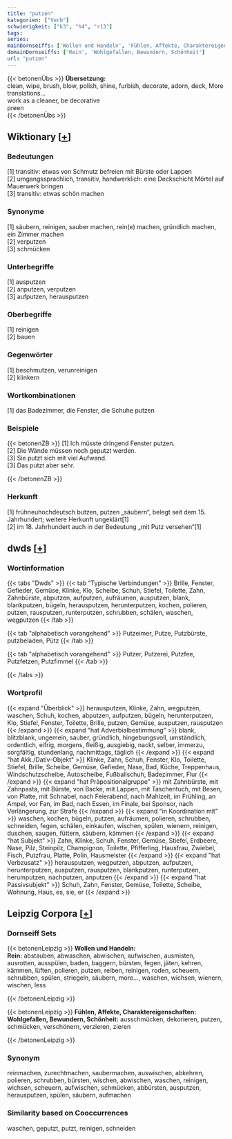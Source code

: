 ```yaml
---
title: "putzen"
kategorien: ["Verb"]
schwierigkeit: ["k3", "h4", "r13"]
tags:
series:
mainDornseiffs: ['Wollen und Handeln', 'Fühlen, Affekte, Charaktereigenschaften']
domainDornseiffs: ['Rein', 'Wohlgefallen, Bewundern, Schönheit']
url: "putzen"
---
```


{{< betonenÜbs >}}
**Übersetzung:**  
clean, wipe, brush, blow, polish, shine, furbish, decorate, adorn, deck, More translations...  
work as a cleaner, be decorative  
preen  
{{< /betonenÜbs >}}

## Wiktionary [[+](https://de.wiktionary.org/wiki/putzen)]

### Bedeutungen
[1] transitiv: etwas von Schmutz befreien mit Bürste oder Lappen  
[2] umgangssprachlich, transitiv, handwerklich: eine Deckschicht Mörtel auf Mauerwerk bringen  
[3] transitiv: etwas schön machen  

### Synonyme
[1] säubern, reinigen, sauber machen, rein(e) machen, gründlich machen, ein Zimmer machen  
[2] verputzen  
[3] schmücken  

### Unterbegriffe
[1] ausputzen  
[2] anputzen, verputzen  
[3] aufputzen, herausputzen  

### Oberbegriffe
[1] reinigen  
[2] bauen  

### Gegenwörter
[1] beschmutzen, verunreinigen  
[2] klinkern  

### Wortkombinationen
[1] das Badezimmer, die Fenster, die Schuhe putzen  

### Beispiele
{{< betonenZB >}}
[1] Ich müsste dringend Fenster putzen.  
[2] Die Wände müssen noch geputzt werden.  
[3] Sie putzt sich mit viel Aufwand.  
[3] Das putzt aber sehr.  

{{< /betonenZB >}}
### Herkunft
[1] frühneuhochdeutsch butzen, putzen „säubern“, belegt seit dem 15. Jahrhundert; weitere Herkunft ungeklärt[1]  
[2] im 18. Jahrhundert auch in der Bedeutung „mit Putz versehen“[1]  



## dwds [[+](https://www.dwds.de/wb/putzen)]

### Wortinformation
{{< tabs "Dwds" >}}
{{< tab "Typische Verbindungen" >}}
Brille, Fenster, Gefieder, Gemüse, Klinke, Klo, Scheibe, Schuh, Stiefel, Toilette, Zahn, Zahnbürste, abputzen, aufputzen, aufräumen, ausputzen, blank, blankputzen, bügeln, herausputzen, herunterputzen, kochen, polieren, putzen, rausputzen, runterputzen, schrubben, schälen, waschen, wegputzen
{{< /tab >}}

{{< tab "alphabetisch vorangehend" >}}
Putzeimer, Putze, Putzbürste, putzbeladen, Pütz
{{< /tab >}}

{{< tab "alphabetisch vorangehend" >}}
Putzer, Putzerei, Putzfee, Putzfetzen, Putzfimmel
{{< /tab >}}

{{< /tabs >}}

### Wortprofil
{{< expand "Überblick" >}} herausputzen, Klinke, Zahn, wegputzen, waschen, Schuh, kochen, abputzen, aufputzen, bügeln, herunterputzen, Klo, Stiefel, Fenster, Toilette, Brille, putzen, Gemüse, ausputzen, rausputzen {{< /expand >}}
{{< expand "hat Adverbialbestimmung" >}} blank, blitzblank, ungemein, sauber, gründlich, hingebungsvoll, umständlich, ordentlich, eifrig, morgens, fleißig, ausgiebig, nackt, selber, immerzu, sorgfältig, stundenlang, nachmittags, täglich {{< /expand >}}
{{< expand "hat Akk./Dativ-Objekt" >}} Klinke, Zahn, Schuh, Fenster, Klo, Toilette, Stiefel, Brille, Scheibe, Gemüse, Gefieder, Nase, Bad, Küche, Treppenhaus, Windschutzscheibe, Autoscheibe, Fußballschuh, Badezimmer, Flur {{< /expand >}}
{{< expand "hat Präpositionalgruppe" >}} mit Zahnbürste, mit Zahnpasta, mit Bürste, von Backe, mit Lappen, mit Taschentuch, mit Besen, von Platte, mit Schnabel, nach Feierabend, nach Mahlzeit, im Frühling, an Ampel, vor Fan, im Bad, nach Essen, im Finale, bei Sponsor, nach Verlängerung, zur Strafe {{< /expand >}}
{{< expand "in Koordination mit" >}} waschen, kochen, bügeln, putzen, aufräumen, polieren, schrubben, schneiden, fegen, schälen, einkaufen, wischen, spülen, wienern, reinigen, duschen, saugen, füttern, säubern, kämmen {{< /expand >}}
{{< expand "hat Subjekt" >}} Zahn, Klinke, Schuh, Fenster, Gemüse, Stiefel, Erdbeere, Nase, Pilz, Steinpilz, Champignon, Toilette, Pfifferling, Hausfrau, Zwiebel, Fisch, Putzfrau, Platte, Polin, Hausmeister {{< /expand >}}
{{< expand "hat Verbzusatz" >}} herausputzen, wegputzen, abputzen, aufputzen, herunterputzen, ausputzen, rausputzen, blankputzen, runterputzen, herumputzen, nachputzen, anputzen {{< /expand >}}
{{< expand "hat Passivsubjekt" >}} Schuh, Zahn, Fenster, Gemüse, Toilette, Scheibe, Wohnung, Haus, es, sie, er {{< /expand >}}

## Leipzig Corpora [[+](https://corpora.uni-leipzig.de/en/res?word=putzen&corpusId=deu_newscrawl-public_2018)]

### Dornseiff Sets
{{< betonenLeipzig >}}
**Wollen und Handeln:**  
**Rein:** abstauben, abwaschen, abwischen, aufwischen, ausmisten, ausrotten, ausspülen, baden, baggern, bürsten, fegen, jäten, kehren, kämmen, lüften, polieren, putzen, reiben, reinigen, roden, scheuern, schrubben, spülen, striegeln, säubern, more..., waschen, wichsen, wienern, wischen, less  

{{< /betonenLeipzig >}}


{{< betonenLeipzig >}}
**Fühlen, Affekte, Charaktereigenschaften:**  
**Wohlgefallen, Bewundern, Schönheit:** ausschmücken, dekorieren, putzen, schmücken, verschönern, verzieren, zieren  

{{< /betonenLeipzig >}}

### Synonym
reinmachen, zurechtmachen, saubermachen, auswischen, abkehren, polieren, schrubben, bürsten, wischen, abwischen, waschen, reinigen, wichsen, scheuern, aufwischen, schmücken, abbürsten, ausputzen, herausputzen, spülen, säubern, aufmachen


### Similarity based on Cooccurrences
waschen, geputzt, putzt, reinigen, schneiden

